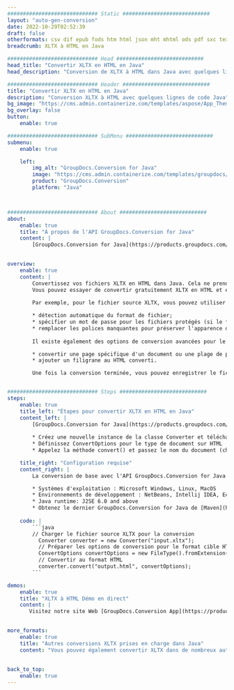 ```yaml
---
############################# Static ############################
layout: "auto-gen-conversion"
date: 2022-10-29T02:52:39
draft: false
otherformats: csv dif epub fods htm html json mht mhtml ods pdf sxc tex tsv xlam xls xlsb xlsm xlsx xlt xltm xltx xml xps
breadcrumb: XLTX à HTML en Java

############################# Head ############################
head_title: "Convertir XLTX en HTML en Java"
head_description: "Conversion de XLTX à HTML dans Java avec quelques lignes de code. Convertissez plus de 160 formats de fichiers à l'aide de l'API de conversion de documents GroupDocs pour Java"

############################# Header ############################
title: "Convertir XLTX en HTML en Java"
description: "Conversion XLTX à HTML avec quelques lignes de code Java"
bg_image: "https://cms.admin.containerize.com/templates/aspose/App_Themes/V3/images/bg/header1.png"
bg_overlay: false
button:
    enable: true

############################# SubMenu ############################
submenu:
    enable: true

    left:
        img_alt: "GroupDocs.Conversion for Java"
        image: "https://cms.admin.containerize.com/templates/groupdocs/images/product-logos/90x90-noborder/groupdocs-conversion-java.png"
        product: "GroupDocs.Conversion"
        platform: "Java"



############################# About ############################
about:
    enable: true
    title: "À propos de l'API GroupDocs.Conversion for Java"
    content: |
        [GroupDocs.Conversion for Java](https://products.groupdocs.com/conversion/java/) est une API de conversion de format de fichier avancée pour la conversion entre les formats d'image et de document populaires tels que Microsoft Office, OpenDocument, PDF, HTML, e-mail, CAO. et bien plus encore avec seulement quelques lignes de code. L'API native détecte automatiquement les formats des documents originaux et propose de nombreuses options de personnalisation des documents convertis. Outre la fonction d'extraction d'informations d'un document, il prend également en charge la mise en cache des résultats de conversion sur le disque local par défaut. Cependant, tout type de stockage de cache peut être pris en charge en implémentant les interfaces appropriées - Amazon S3, Dropbox, Google Drive, Windows Azure, Reddis ou tout autre.
    

overview:
    enable: true
    content: |
        Convertissez vos fichiers XLTX en HTML dans Java. Cela ne prend que quelques lignes de code Java sur n'importe quelle plate-forme de votre choix, telle que Windows, Linux, macOS.
        Vous pouvez essayer de convertir gratuitement XLTX en HTML et évaluer la qualité des résultats de conversion. En plus des scripts de conversion de fichiers simples, vous pouvez essayer des options plus sophistiquées pour charger le fichier source XLTX et stocker la sortie HTML. 
        
        Par exemple, pour le fichier source XLTX, vous pouvez utiliser les options de chargement suivantes :

        * détection automatique du format de fichier;
        * spécifier un mot de passe pour les fichiers protégés (si le format de fichier le prend en charge);
        * remplacer les polices manquantes pour préserver l'apparence du document.
        
        Il existe également des options de conversion avancées pour le fichier HTML :

        * convertir une page spécifique d'un document ou une plage de pages;
        * ajouter un filigrane au HTML converti.

        Une fois la conversion terminée, vous pouvez enregistrer le fichier HTML dans votre chemin de fichier local ou dans un stockage tiers tel que FTP, Amazon S3, Google Drive, Dropbox, etc. Veuillez noter - pour convertir XLTX à HTML, vous n'avez pas besoin d'installer de logiciel supplémentaire, tel que MS Office, Open Office, Adobe Acrobat Reader, etc.


############################# Steps ############################
steps:
    enable: true
    title_left: "Étapes pour convertir XLTX en HTML en Java"
    content_left: |
        [GroupDocs.Conversion for Java](https://products.groupdocs.com/conversion/java/) permet aux développeurs de convertir facilement le fichier XLTX en HTML avec quelques lignes de code.
        
        * Créez une nouvelle instance de la classe Converter et téléchargez le fichier XLTX avec le chemin complet
        * Définissez ConvertOptions pour le type de document sur HTML
        * Appelez la méthode convert() et passez le nom du document (chemin complet) et le format (HTML) en tant que paramètre

    title_right: "Configuration requise"
    content_right: |
        La conversion de base avec l'API GroupDocs.Conversion for Java peut être effectuée avec seulement quelques lignes de code. Nos API sont prises en charge sur toutes les principales plates-formes et systèmes d'exploitation. Avant d'exécuter le code ci-dessous, assurez-vous que les prérequis suivants sont installés sur votre système.

        * Systèmes d'exploitation : Microsoft Windows, Linux, MacOS
        * Environnements de développement : NetBeans, Intellij IDEA, Eclipse, etc.
        * Java runtime: J2SE 6.0 and above
        * Obtenez le dernier GroupDocs.Conversion for Java de [Maven](https://repository.groupdocs.com/webapp/#/artifacts/browse/tree/General/repo/com/groupdocs/groupdocs-conversion)
         
    code: |
        ```java    
        // Charger le fichier source XLTX pour la conversion
          Converter converter = new Converter("input.xltx");
          // Préparer les options de conversion pour le format cible HTML
          ConvertOptions convertOptions = new FileType().fromExtension("html").getConvertOptions();
          // Convertir au format HTML
          converter.convert("output.html", convertOptions);
        ```

demos:
    enable: true
    title: "XLTX à HTML Démo en direct"
    content: |
       Visitez notre site Web [GroupDocs.Conversion App](https://products.groupdocs.app/conversion/family) et essayez la conversion XLTX à HTML maintenant. La démo gratuite présente les avantages suivants
          

more_formats:
    enable: true
    title: "Autres conversions XLTX prises en charge dans Java"
    content: "Vous pouvez également convertir XLTX dans de nombreux autres formats de fichiers. Veuillez consulter la liste ci-dessous."
       
       
back_to_top:
    enable: true
---
```

